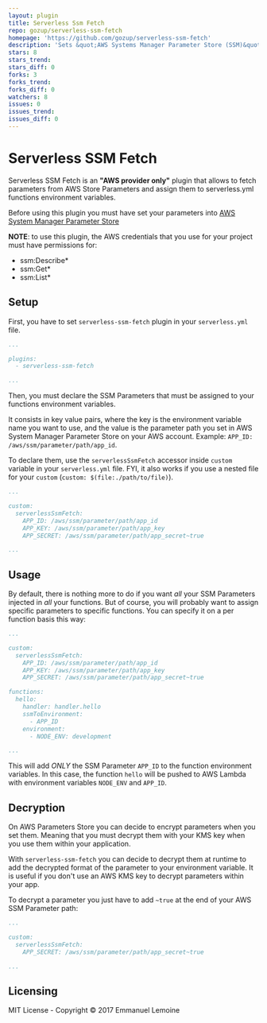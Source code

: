 ```yaml
---
layout: plugin
title: Serverless Ssm Fetch
repo: gozup/serverless-ssm-fetch
homepage: 'https://github.com/gozup/serverless-ssm-fetch'
description: 'Sets &quot;AWS Systems Manager Parameter Store (SSM)&quot; parameters into functions&#39; environment variables.'
stars: 8
stars_trend: 
stars_diff: 0
forks: 3
forks_trend: 
forks_diff: 0
watchers: 8
issues: 0
issues_trend: 
issues_diff: 0
---
```



**Serverless SSM Fetch**
================

Serverless SSM Fetch is an **"AWS provider only"** plugin that allows to fetch parameters from AWS Store Parameters and assign them to serverless.yml functions environment variables.

Before using this plugin you must have set your parameters into [AWS System Manager Parameter Store](http://docs.aws.amazon.com/systems-manager/latest/userguide/systems-manager-paramstore.html)

**NOTE**: to use this plugin, the AWS credentials that you use for your project must have permissions for:
* ssm:Describe*
* ssm:Get*
* ssm:List*

## Setup

First, you have to set `serverless-ssm-fetch` plugin in your `serverless.yml` file.
```yaml
...

plugins:
  - serverless-ssm-fetch

...
```

Then, you must declare the SSM Parameters that must be assigned to your functions environment variables.

It consists in key value pairs, where the key is the environment variable name you want to use, and the value is the parameter path you set in AWS System Manager Parameter Store on your AWS account. Example: `APP_ID: /aws/ssm/parameter/path/app_id`.  

To declare them, use the `serverlessSsmFetch` accessor inside `custom` variable in your `serverless.yml` file. FYI, it also works if you use a nested file for your `custom` (`custom: $(file:./path/to/file)`).  
```yaml
...

custom:
  serverlessSsmFetch:
    APP_ID: /aws/ssm/parameter/path/app_id
    APP_KEY: /aws/ssm/parameter/path/app_key
    APP_SECRET: /aws/ssm/parameter/path/app_secret~true

...
```

## Usage

By default, there is nothing more to do if you want *all* your SSM Parameters injected in *all* your functions.
But of course, you will probably want to assign specific parameters to specific functions. You can specify it on a per function basis this way:
```yaml
...

custom:
  serverlessSsmFetch:
    APP_ID: /aws/ssm/parameter/path/app_id
    APP_KEY: /aws/ssm/parameter/path/app_key
    APP_SECRET: /aws/ssm/parameter/path/app_secret~true

functions:
  hello:
    handler: handler.hello
    ssmToEnvironment:
      - APP_ID
    environment:
      - NODE_ENV: development

...
```
This will add *ONLY* the SSM Parameter `APP_ID` to the function environment variables. In this case, the function `hello` will be pushed to AWS Lambda with environment variables `NODE_ENV` and `APP_ID`.

## Decryption

On AWS Parameters Store you can decide to encrypt parameters when you set them. Meaning that you must decrypt them with your KMS key when you use them within your application.

With `serverless-ssm-fetch` you can decide to decrypt them at runtime to add the decrypted format of the parameter to your environment variable. It is useful if you don't use an AWS KMS key to decrypt parameters within your app.

To decrypt a parameter you just have to add `~true` at the end of your AWS SSM Parameter path:
```yaml
...

custom:
  serverlessSsmFetch:
    APP_SECRET: /aws/ssm/parameter/path/app_secret~true

...
```


## Licensing

MIT License - Copyright © 2017 Emmanuel Lemoine
